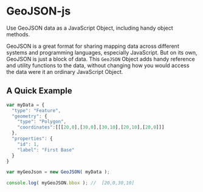 # GeoJSON-js

Use GeoJSON data as a JavaScript Object, including handy object methods.

GeoJSON is a great format for sharing mapping data across different systems and
programming languages, especially JavaScript. But on its own, GeoJSON is just a
block of data. This `GeoJSON` Object adds handy reference and utility functions
to the data, without changing how you would access the data were it an ordinary
JavaScript Object.

## A Quick Example

```js
var myData = {
  "type": "Feature",
  "geometry": {
    "type": "Polygon",
    "coordinates":[[[20,0],[30,0],[30,10],[20,10],[20,0]]]
  },
  "properties": {
    "id": 1,
    "label": "First Base"
  }
}

var myGeoJson = new GeoJSON( myData );

console.log( myGeoJSON.bbox ); //  [20,0,30,10]
```